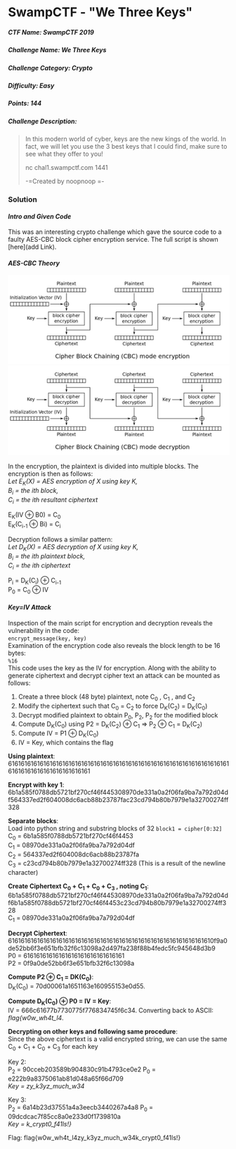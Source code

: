 SwampCTF - "We Three Keys"
======
##### CTF Name: SwampCTF 2019
##### Challenge Name: We Three Keys
##### Challenge Category: Crypto
##### Difficulty: Easy
##### Points: 144
##### Challenge Description: 
>In this modern world of cyber, keys are the new kings of the world. In fact, we will let you use the 3 best keys that I could find, make sure to see what they offer to you!
>
>nc chal1.swampctf.com 1441
>
>-=Created by noopnoop =-

### Solution
#### _Intro and Given Code_
This was an interesting crypto challenge which gave the source code to a faulty AES-CBC block cipher encryption service.  The full script is shown [here](add Link).
#### _AES-CBC Theory_
![Encrypt](AES_CBC_Encrypt.png)
![Decrypt](AES_CBC_Decrypt.png)

In the encryption, the plaintext is divided into multiple blocks.  The encryption is then as follows:  
*Let E<sub>K</sub>(X) = AES encryption of X using key K,  
B<sub>i</sub> = the ith block,  
 C<sub>i</sub> = the ith resultant ciphertext*  
 
E<sub>K</sub>(IV ⊕ B</sub>0</sub>) = C<sub>0</sub>  
E<sub>K</sub>(C<sub>i-1</sub> ⊕ B</sub>i</sub>) = C<sub>i</sub>  

Decryption follows a similar pattern:  
*Let D<sub>K</sub>(X) = AES decryption of X using key K,  
B<sub>i</sub> = the ith plaintext block,   
C<sub>i</sub> = the ith ciphertext*  
 
P<sub>i</sub> = D<sub>K</sub>(C<sub>i</sub>) ⊕ C<sub>i-1</sub>  
P<sub>0</sub> = C<sub>0</sub> ⊕ IV  

#### _Key=IV Attack_  
Inspection of the main script for encryption and decryption reveals the vulnerability in the code:  
`encrypt_message(key, key)`  
Examination of the encryption code also reveals the block length to be 16 bytes:  
`%16`  
This code uses the key as the IV for encryption.  Along with the ability to generate ciphertext and decrypt cipher text an attack can be mounted as follows:  
1) Create a three block (48 byte) plaintext, note C<sub>0</sub> , C<sub>1</sub> , and C<sub>2</sub>  
2) Modify the ciphertext such that C<sub>0</sub> = C<sub>2</sub> to force D<sub>K</sub>(C<sub>2</sub>) = D<sub>K</sub>(C<sub>0</sub>)  
3) Decrypt modified plaintext to obtain P<sub>0</sub>, P<sub>2</sub>, P<sub>2</sub> for the modified block  
4) Compute D<sub>K</sub>(C<sub>0</sub>) using P</sub>2</sub> = D<sub>K</sub>(C<sub>2</sub>) ⊕ C<sub>1</sub> ⇒  P<sub>2</sub> ⊕  C<sub>1</sub> = D<sub>K</sub>(C<sub>2</sub>)  
5) Compute IV = P</sub>1</sub> ⊕ D<sub>K</sub>(C<sub>0</sub>)  
6) IV = Key, which contains the flag  

**Using plaintext**:  
616161616161616161616161616161616161616161616161616161616161616161616161616161616161616161616161  

**Encrypt with key 1**:  
6b1a585f0788db5721bf270cf46f445308970de331a0a2f06fa9ba7a792d04df564337ed2f604008dc6acb88b23787fac23cd794b80b7979e1a32700274ff328  

**Separate blocks**:  
Load into python string and substring blocks of 32 `block1 = cipher[0:32]`  
C<sub>0</sub> = 6b1a585f0788db5721bf270cf46f4453  
C<sub>1</sub> = 08970de331a0a2f06fa9ba7a792d04df  
C<sub>2</sub> = 564337ed2f604008dc6acb88b23787fa  
C<sub>3</sub> = c23cd794b80b7979e1a32700274ff328 (This is a result of the newline character)   

**Create Ciphertext C<sub>0</sub> + C<sub>1</sub> + C<sub>0</sub> + C<sub>3</sub> , noting C<sub>1</sub>**:  
6b1a585f0788db5721bf270cf46f445308970de331a0a2f06fa9ba7a792d04df6b1a585f0788db5721bf270cf46f4453c23cd794b80b7979e1a32700274ff328  
C<sub>1</sub> = 08970de331a0a2f06fa9ba7a792d04df  

**Decrypt Ciphertext**:  
61616161616161616161616161616161616161616161616161616161616161610f9a0de52bb6f3e651bfb32f6c13098a2d497fa238f88b4fedc5fc945648d3b9  
P</sub>0</sub> = 61616161616161616161616161616161  
P</sub>2</sub> = 0f9a0de52bb6f3e651bfb32f6c13098a  

**Compute P</sub>2</sub> ⊕ C<sub>1</sub> = D</sub>K</sub>(C<sub>0</sub>)**:   
D<sub>K</sub>(C<sub>0</sub>) = 70d00061a1651163e160955153e0d55. 

**Compute D<sub>K</sub>(C<sub>0</sub>) ⊕ P</sub>0</sub> = IV = Key**:  
IV = 666c61677b7730775f776834745f6c34. 
Converting back to ASCII: *flag{w0w_wh4t_l4*.  

**Decrypting on other keys and following same procedure**:  
Since the above ciphertext is a valid encrypted string, we can use the same C<sub>0</sub> + C<sub>1</sub> + C<sub>0</sub> + C<sub>3</sub> for each key  

Key 2:  
P<sub>2</sub> = 90cceb203589b904830c91b4793ce0e2 P<sub>0</sub> = e222b9a8375061ab81d048a65f66d709  
*Key = zy_k3yz_much_w34*

Key 3:  
P<sub>2</sub> = 6a14b23d37551a4a3eecb3440267a4a8 P<sub>0</sub> = 09dcdcac7f85cc8a0e233d0f1739810a  
*Key = k_crypt0_f41ls!}*

Flag: flag{w0w_wh4t_l4zy_k3yz_much_w34k_crypt0_f41ls!}

